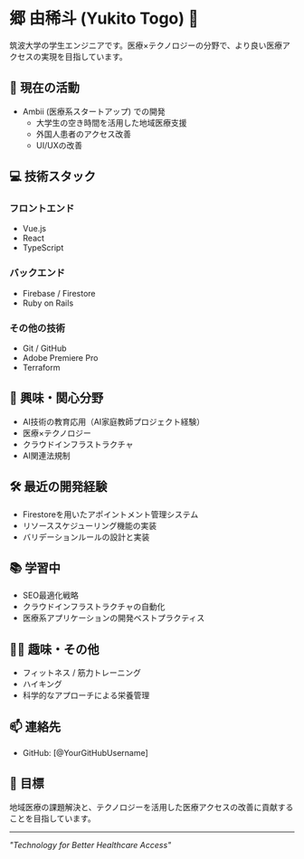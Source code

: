 # 郷 由稀斗 (Yukito Togo) 👋

筑波大学の学生エンジニアです。医療×テクノロジーの分野で、より良い医療アクセスの実現を目指しています。

## 🔭 現在の活動
- Ambii (医療系スタートアップ) での開発
  - 大学生の空き時間を活用した地域医療支援
  - 外国人患者のアクセス改善
  - UI/UXの改善

## 💻 技術スタック
### フロントエンド
- Vue.js
- React
- TypeScript

### バックエンド
- Firebase / Firestore
- Ruby on Rails

### その他の技術
- Git / GitHub
- Adobe Premiere Pro
- Terraform

## 🌱 興味・関心分野
- AI技術の教育応用（AI家庭教師プロジェクト経験）
- 医療×テクノロジー
- クラウドインフラストラクチャ
- AI関連法規制

## 🛠 最近の開発経験
- Firestoreを用いたアポイントメント管理システム
- リソーススケジューリング機能の実装
- バリデーションルールの設計と実装

## 📚 学習中
- SEO最適化戦略
- クラウドインフラストラクチャの自動化
- 医療系アプリケーションの開発ベストプラクティス

## 🏃‍♂️ 趣味・その他
- フィットネス / 筋力トレーニング
- ハイキング
- 科学的なアプローチによる栄養管理

## 📫 連絡先
- GitHub: [@YourGitHubUsername]

## 🌟 目標
地域医療の課題解決と、テクノロジーを活用した医療アクセスの改善に貢献することを目指しています。

---
*"Technology for Better Healthcare Access"*

